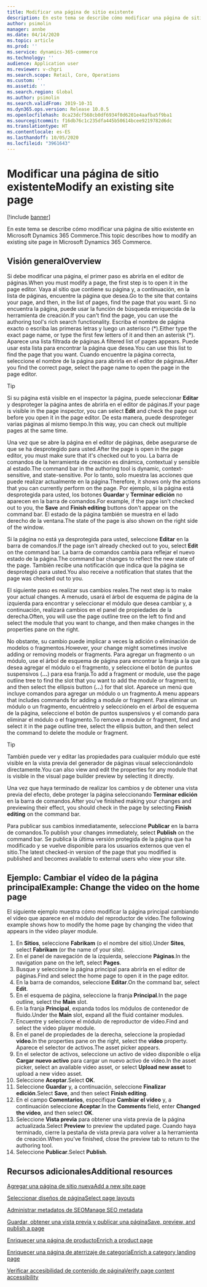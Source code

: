 ```yaml
---
title: Modificar una página de sitio existente
description: En este tema se describe cómo modificar una página de sitio existente en Microsoft Dynamics 365 Commerce.
author: psimolin
manager: annbe
ms.date: 04/14/2020
ms.topic: article
ms.prod: ''
ms.service: dynamics-365-commerce
ms.technology: ''
audience: Application user
ms.reviewer: v-chgri
ms.search.scope: Retail, Core, Operations
ms.custom: ''
ms.assetid: ''
ms.search.region: Global
ms.author: psimolin
ms.search.validFrom: 2019-10-31
ms.dyn365.ops.version: Release 10.0.5
ms.openlocfilehash: 8ca23dcf568cb0df6934f0d6201e4aafba5f9ba1
ms.sourcegitcommit: f16db76c1c235dfa445b50614bcee9219782d6dc
ms.translationtype: HT
ms.contentlocale: es-ES
ms.lasthandoff: 10/05/2020
ms.locfileid: "3961643"
---
```

# <a name="modify-an-existing-site-page"></a><span data-ttu-id="90e2b-103">Modificar una página de sitio existente</span><span class="sxs-lookup"><span data-stu-id="90e2b-103">Modify an existing site page</span></span>


[!include [banner](includes/banner.md)]

<span data-ttu-id="90e2b-104">En este tema se describe cómo modificar una página de sitio existente en Microsoft Dynamics 365 Commerce.</span><span class="sxs-lookup"><span data-stu-id="90e2b-104">This topic describes how to modify an existing site page in Microsoft Dynamics 365 Commerce.</span></span>

## <a name="overview"></a><span data-ttu-id="90e2b-105">Visión general</span><span class="sxs-lookup"><span data-stu-id="90e2b-105">Overview</span></span>

<span data-ttu-id="90e2b-106">Si debe modificar una página, el primer paso es abrirla en el editor de páginas.</span><span class="sxs-lookup"><span data-stu-id="90e2b-106">When you must modify a page, the first step is to open it in the page editor.</span></span> <span data-ttu-id="90e2b-107">Vaya al sitio que contiene su página y, a continuación, en la lista de páginas, encuentre la página que desea.</span><span class="sxs-lookup"><span data-stu-id="90e2b-107">Go to the site that contains your page, and then, in the list of pages, find the page that you want.</span></span> <span data-ttu-id="90e2b-108">Si no encuentra la página, puede usar la función de búsqueda enriquecida de la herramienta de creación.</span><span class="sxs-lookup"><span data-stu-id="90e2b-108">If you can't find the page, you can use the authoring tool's rich search functionality.</span></span> <span data-ttu-id="90e2b-109">Escriba el nombre de página exacto o escriba las primeras letras y luego un asterisco (\*).</span><span class="sxs-lookup"><span data-stu-id="90e2b-109">Either type the exact page name, or type the first few letters of it and then an asterisk (\*).</span></span> <span data-ttu-id="90e2b-110">Aparece una lista filtrada de páginas.</span><span class="sxs-lookup"><span data-stu-id="90e2b-110">A filtered list of pages appears.</span></span> <span data-ttu-id="90e2b-111">Puede usar esta lista para encontrar la página que desea.</span><span class="sxs-lookup"><span data-stu-id="90e2b-111">You can use this list to find the page that you want.</span></span> <span data-ttu-id="90e2b-112">Cuando encuentre la página correcta, seleccione el nombre de la página para abrirla en el editor de páginas.</span><span class="sxs-lookup"><span data-stu-id="90e2b-112">After you find the correct page, select the page name to open the page in the page editor.</span></span>

> [!TIP]
> <span data-ttu-id="90e2b-113">Si su página está visible en el inspector la página, puede seleccionar **Editar** y desproteger la página antes de abrirla en el editor de páginas.</span><span class="sxs-lookup"><span data-stu-id="90e2b-113">If your page is visible in the page inspector, you can select **Edit** and check the page out before you open it in the page editor.</span></span> <span data-ttu-id="90e2b-114">De esta manera, puede desproteger varias páginas al mismo tiempo.</span><span class="sxs-lookup"><span data-stu-id="90e2b-114">In this way, you can check out multiple pages at the same time.</span></span>

<span data-ttu-id="90e2b-115">Una vez que se abre la página en el editor de páginas, debe asegurarse de que se ha desprotegido para usted.</span><span class="sxs-lookup"><span data-stu-id="90e2b-115">After the page is open in the page editor, you must make sure that it's checked out to you.</span></span> <span data-ttu-id="90e2b-116">La barra de comandos de la herramienta de creación es dinámica, contextual y sensible al estado.</span><span class="sxs-lookup"><span data-stu-id="90e2b-116">The command bar in the authoring tool is dynamic, context-sensitive, and state-sensitive.</span></span> <span data-ttu-id="90e2b-117">Por lo tanto, solo muestra las acciones que puede realizar actualmente en la página.</span><span class="sxs-lookup"><span data-stu-id="90e2b-117">Therefore, it shows only the actions that you can currently perform on the page.</span></span> <span data-ttu-id="90e2b-118">Por ejemplo, si la página está desprotegida para usted, los botones **Guardar** y **Terminar edición** no aparecen en la barra de comandos.</span><span class="sxs-lookup"><span data-stu-id="90e2b-118">For example, if the page isn't checked out to you, the **Save** and **Finish editing** buttons don't appear on the command bar.</span></span> <span data-ttu-id="90e2b-119">El estado de la página también se muestra en el lado derecho de la ventana.</span><span class="sxs-lookup"><span data-stu-id="90e2b-119">The state of the page is also shown on the right side of the window.</span></span>

<span data-ttu-id="90e2b-120">Si la página no está ya desprotegida para usted, seleccione **Editar** en la barra de comandos.</span><span class="sxs-lookup"><span data-stu-id="90e2b-120">If the page isn't already checked out to you, select **Edit** on the command bar.</span></span> <span data-ttu-id="90e2b-121">La barra de comandos cambia para reflejar el nuevo estado de la página.</span><span class="sxs-lookup"><span data-stu-id="90e2b-121">The command bar changes to reflect the new state of the page.</span></span> <span data-ttu-id="90e2b-122">También recibe una notificación que indica que la página se desprotegió para usted.</span><span class="sxs-lookup"><span data-stu-id="90e2b-122">You also receive a notification that states that the page was checked out to you.</span></span>

<span data-ttu-id="90e2b-123">El siguiente paso es realizar sus cambios reales.</span><span class="sxs-lookup"><span data-stu-id="90e2b-123">The next step is to make your actual changes.</span></span> <span data-ttu-id="90e2b-124">A menudo, usará el árbol de esquema de página de la izquierda para encontrar y seleccionar el módulo que desea cambiar y, a continuación, realizará cambios en el panel de propiedades de la derecha.</span><span class="sxs-lookup"><span data-stu-id="90e2b-124">Often, you will use the page outline tree on the left to find and select the module that you want to change, and then make changes in the properties pane on the right.</span></span> 

<span data-ttu-id="90e2b-125">No obstante, su cambio puede implicar a veces la adición o eliminación de modelos o fragmentos.</span><span class="sxs-lookup"><span data-stu-id="90e2b-125">However, your change might sometimes involve adding or removing models or fragments.</span></span> <span data-ttu-id="90e2b-126">Para agregar un fragmento o un módulo, use el árbol de esquema de página para encontrar la franja a la que desea agregar el módulo o el fragmento, y seleccione el botón de puntos suspensivos (**...**) para esa franja.</span><span class="sxs-lookup"><span data-stu-id="90e2b-126">To add a fragment or module, use the page outline tree to find the slot that you want to add the module or fragment to, and then select the ellipsis button (**...**) for that slot.</span></span> <span data-ttu-id="90e2b-127">Aparece un menú que incluye comandos para agregar un módulo o un fragmento.</span><span class="sxs-lookup"><span data-stu-id="90e2b-127">A menu appears that includes commands for adding a module or fragment.</span></span> <span data-ttu-id="90e2b-128">Para eliminar un módulo o un fragmento, encuéntrelo y selecciónelo en el árbol de esquema de la página, seleccione el botón de puntos suspensivos y el comando para eliminar el módulo o el fragmento.</span><span class="sxs-lookup"><span data-stu-id="90e2b-128">To remove a module or fragment, find and select it in the page outline tree, select the ellipsis button, and then select the command to delete the module or fragment.</span></span>

> [!TIP]
> <span data-ttu-id="90e2b-129">También puede ver y editar las propiedades para cualquier módulo que esté visible en la vista previa del generador de páginas visual seleccionándolo directamente.</span><span class="sxs-lookup"><span data-stu-id="90e2b-129">You can also view and edit the properties for any module that is visible in the visual page builder preview by selecting it directly.</span></span>

<span data-ttu-id="90e2b-130">Una vez que haya terminado de realizar los cambios y de obtener una vista previa del efecto, debe proteger la página seleccionando **Terminar edición** en la barra de comandos.</span><span class="sxs-lookup"><span data-stu-id="90e2b-130">After you've finished making your changes and previewing their effect, you should check in the page by selecting **Finish editing** on the command bar.</span></span> 

<span data-ttu-id="90e2b-131">Para publicar sus cambios inmediatamente, seleccione **Publicar** en la barra de comandos.</span><span class="sxs-lookup"><span data-stu-id="90e2b-131">To publish your changes immediately, select **Publish** on the command bar.</span></span> <span data-ttu-id="90e2b-132">Se publica la última versión protegida de la página que ha modificado y se vuelve disponible para los usuarios externos que ven el sitio.</span><span class="sxs-lookup"><span data-stu-id="90e2b-132">The latest checked-in version of the page that you modified is published and becomes available to external users who view your site.</span></span> 

## <a name="example-change-the-video-on-the-home-page"></a><span data-ttu-id="90e2b-133">Ejemplo: Cambiar el vídeo de la página principal</span><span class="sxs-lookup"><span data-stu-id="90e2b-133">Example: Change the video on the home page</span></span>

<span data-ttu-id="90e2b-134">El siguiente ejemplo muestra cómo modificar la página principal cambiando el vídeo que aparece en el módulo del reproductor de vídeo.</span><span class="sxs-lookup"><span data-stu-id="90e2b-134">The following example shows how to modify the home page by changing the video that appears in the video player module.</span></span>

1. <span data-ttu-id="90e2b-135">En **Sitios**, seleccione **Fabrikam** (o el nombre del sitio).</span><span class="sxs-lookup"><span data-stu-id="90e2b-135">Under **Sites**, select **Fabrikam** (or the name of your site).</span></span>
1. <span data-ttu-id="90e2b-136">En el panel de navegación de la izquierda, seleccione **Páginas**.</span><span class="sxs-lookup"><span data-stu-id="90e2b-136">In the navigation pane on the left, select **Pages**.</span></span>
1. <span data-ttu-id="90e2b-137">Busque y seleccione la página principal para abrirla en el editor de páginas.</span><span class="sxs-lookup"><span data-stu-id="90e2b-137">Find and select the home page to open it in the page editor.</span></span>
1. <span data-ttu-id="90e2b-138">En la barra de comandos, seleccione **Editar**.</span><span class="sxs-lookup"><span data-stu-id="90e2b-138">On the command bar, select **Edit**.</span></span>
1. <span data-ttu-id="90e2b-139">En el esquema de página, seleccione la franja **Principal**.</span><span class="sxs-lookup"><span data-stu-id="90e2b-139">In the page outline, select the **Main** slot.</span></span>
1. <span data-ttu-id="90e2b-140">En la franja **Principal**, expanda todos los módulos de contenedor de fluido.</span><span class="sxs-lookup"><span data-stu-id="90e2b-140">Under the **Main** slot, expand all the fluid container modules.</span></span>
1. <span data-ttu-id="90e2b-141">Encuentre y seleccione el módulo de reproductor de vídeo.</span><span class="sxs-lookup"><span data-stu-id="90e2b-141">Find and select the video player module.</span></span>
1. <span data-ttu-id="90e2b-142">En el panel de propiedades de la derecha, seleccione la propiedad **vídeo**.</span><span class="sxs-lookup"><span data-stu-id="90e2b-142">In the properties pane on the right, select the **video** property.</span></span> <span data-ttu-id="90e2b-143">Aparece el selector de activos.</span><span class="sxs-lookup"><span data-stu-id="90e2b-143">The asset picker appears.</span></span>
1. <span data-ttu-id="90e2b-144">En el selector de activos, seleccione un activo de vídeo disponible o elija **Cargar nuevo activo** para cargar un nuevo activo de vídeo.</span><span class="sxs-lookup"><span data-stu-id="90e2b-144">In the asset picker, select an available video asset, or select **Upload new asset** to upload a new video asset.</span></span>
1. <span data-ttu-id="90e2b-145">Seleccione **Aceptar**.</span><span class="sxs-lookup"><span data-stu-id="90e2b-145">Select **OK**.</span></span>
1. <span data-ttu-id="90e2b-146">Seleccione **Guardar** y, a continuación, seleccione **Finalizar edición**.</span><span class="sxs-lookup"><span data-stu-id="90e2b-146">Select **Save**, and then select **Finish editing**.</span></span>
1. <span data-ttu-id="90e2b-147">En el campo **Comentarios**, especifique **Cambiar el vídeo** y, a continuación seleccione **Aceptar**.</span><span class="sxs-lookup"><span data-stu-id="90e2b-147">In the **Comments** field, enter **Changed the video**, and then select **OK**.</span></span>
1. <span data-ttu-id="90e2b-148">Seleccione **Vista previa** para obtener una vista previa de la página actualizada.</span><span class="sxs-lookup"><span data-stu-id="90e2b-148">Select **Preview** to preview the updated page.</span></span> <span data-ttu-id="90e2b-149">Cuando haya terminado, cierre la pestaña de vista previa para volver a la herramienta de creación.</span><span class="sxs-lookup"><span data-stu-id="90e2b-149">When you've finished, close the preview tab to return to the authoring tool.</span></span>
1. <span data-ttu-id="90e2b-150">Seleccione **Publicar**.</span><span class="sxs-lookup"><span data-stu-id="90e2b-150">Select **Publish**.</span></span>

## <a name="additional-resources"></a><span data-ttu-id="90e2b-151">Recursos adicionales</span><span class="sxs-lookup"><span data-stu-id="90e2b-151">Additional resources</span></span>

[<span data-ttu-id="90e2b-152">Agregar una página de sitio nueva</span><span class="sxs-lookup"><span data-stu-id="90e2b-152">Add a new site page</span></span>](add-new-page.md)

[<span data-ttu-id="90e2b-153">Seleccionar diseños de página</span><span class="sxs-lookup"><span data-stu-id="90e2b-153">Select page layouts</span></span>](select-page-layouts.md)

[<span data-ttu-id="90e2b-154">Administrar metadatos de SEO</span><span class="sxs-lookup"><span data-stu-id="90e2b-154">Manage SEO metadata</span></span>](manage-seo-metadata.md)

[<span data-ttu-id="90e2b-155">Guardar, obtener una vista previa y publicar una página</span><span class="sxs-lookup"><span data-stu-id="90e2b-155">Save, preview, and publish a page</span></span>](save-preview-publish-page.md)

[<span data-ttu-id="90e2b-156">Enriquecer una página de producto</span><span class="sxs-lookup"><span data-stu-id="90e2b-156">Enrich a product page</span></span>](enrich-product-page.md)

[<span data-ttu-id="90e2b-157">Enriquecer una página de aterrizaje de categoría</span><span class="sxs-lookup"><span data-stu-id="90e2b-157">Enrich a category landing page</span></span>](enrich-category-page.md)

[<span data-ttu-id="90e2b-158">Verificar accesibilidad de contenido de página</span><span class="sxs-lookup"><span data-stu-id="90e2b-158">Verify page content accessibility</span></span>](verify-accessibility.md)
